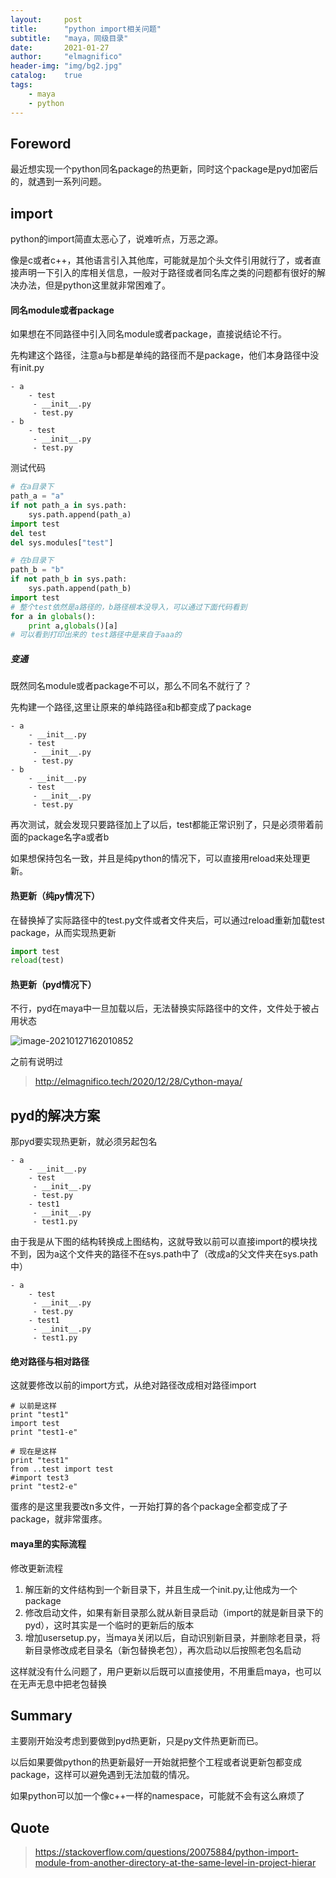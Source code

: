```yaml
---
layout:     post
title:      "python import相关问题"
subtitle:   "maya，同级目录"
date:       2021-01-27
author:     "elmagnifico"
header-img: "img/bg2.jpg"
catalog:    true
tags:
    - maya
    - python
---
```


## Foreword

最近想实现一个python同名package的热更新，同时这个package是pyd加密后的，就遇到一系列问题。



## import

python的import简直太恶心了，说难听点，万恶之源。

像是c或者c++，其他语言引入其他库，可能就是加个头文件引用就行了，或者直接声明一下引入的库相关信息，一般对于路径或者同名库之类的问题都有很好的解决办法，但是python这里就非常困难了。



#### 同名module或者package

如果想在不同路径中引入同名module或者package，直接说结论不行。

先构建这个路径，注意a与b都是单纯的路径而不是package，他们本身路径中没有init.py

```
- a
    - test
     - __init__.py
     - test.py
- b
    - test
     - __init__.py
     - test.py
```

测试代码

```python
# 在a目录下
path_a = "a"
if not path_a in sys.path:
    sys.path.append(path_a)
import test
del test
del sys.modules["test"]

# 在b目录下
path_b = "b"
if not path_b in sys.path:
    sys.path.append(path_b)
import test
# 整个test依然是a路径的，b路径根本没导入，可以通过下面代码看到
for a in globals():
	print a,globals()[a]
# 可以看到打印出来的 test路径中是来自于aaa的
```



##### 变通

 既然同名module或者package不可以，那么不同名不就行了？

先构建一个路径,这里让原来的单纯路径a和b都变成了package

```
- a
	- __init__.py
    - test
     - __init__.py
     - test.py
- b
	- __init__.py
    - test
     - __init__.py
     - test.py
```

再次测试，就会发现只要路径加上了以后，test都能正常识别了，只是必须带着前面的package名字a或者b

如果想保持包名一致，并且是纯python的情况下，可以直接用reload来处理更新。

#### 热更新（纯py情况下）

在替换掉了实际路径中的test.py文件或者文件夹后，可以通过reload重新加载test package，从而实现热更新

```python
import test
reload(test)
```



#### 热更新（pyd情况下）

不行，pyd在maya中一旦加载以后，无法替换实际路径中的文件，文件处于被占用状态

![image-20210127162010852](https://i.loli.net/2021/01/27/dy783ilkfvT9R64.png)

之前有说明过

> http://elmagnifico.tech/2020/12/28/Cython-maya/



## pyd的解决方案

那pyd要实现热更新，就必须另起包名

```
- a
	- __init__.py
    - test
     - __init__.py
     - test.py
    - test1
     - __init__.py
     - test1.py     
```

由于我是从下图的结构转换成上图结构，这就导致以前可以直接import的模块找不到，因为a这个文件夹的路径不在sys.path中了（改成a的父文件夹在sys.path中）

```
- a
    - test
     - __init__.py
     - test.py
    - test1
     - __init__.py
     - test1.py     
```



#### 绝对路径与相对路径

这就要修改以前的import方式，从绝对路径改成相对路径import

```
# 以前是这样
print "test1"
import test
print "test1-e"

# 现在是这样
print "test1"
from ..test import test
#import test3
print "test2-e"
```

蛋疼的是这里我要改n多文件，一开始打算的各个package全都变成了子package，就非常蛋疼。



#### maya里的实际流程

修改更新流程

1. 解压新的文件结构到一个新目录下，并且生成一个init.py,让他成为一个package
2. 修改启动文件，如果有新目录那么就从新目录启动（import的就是新目录下的pyd），这时其实是一个临时的更新后的版本
3. 增加usersetup.py，当maya关闭以后，自动识别新目录，并删除老目录，将新目录修改成老目录名（新包替换老包），再次启动以后按照老包名启动

这样就没有什么问题了，用户更新以后既可以直接使用，不用重启maya，也可以在无声无息中把老包替换



## Summary

主要刚开始没考虑到要做到pyd热更新，只是py文件热更新而已。

以后如果要做python的热更新最好一开始就把整个工程或者说更新包都变成package，这样可以避免遇到无法加载的情况。

如果python可以加一个像c++一样的namespace，可能就不会有这么麻烦了

## Quote

> https://stackoverflow.com/questions/20075884/python-import-module-from-another-directory-at-the-same-level-in-project-hierar


